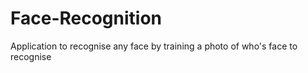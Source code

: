 # Face-Recognition
Application to recognise any face by training a photo of who's face to recognise
